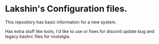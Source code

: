 # Lakshin's Configuration files.

This repository has basic information for a new system.

Has extra stuff like tools, I'd like to use or fixes for discord update bug and legacy bashrc files for nostalgia.
